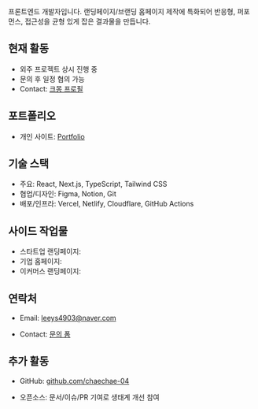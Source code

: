 프론트엔드 개발자입니다. 랜딩페이지/브랜딩 홈페이지 제작에 특화되어 반응형, 퍼포먼스, 접근성을 균형 있게 잡은 결과물을 만듭니다.

## 현재 활동
- 외주 프로젝트 상시 진행 중
- 문의 후 일정 협의 가능
- Contact: [크몽 프로필](https://kmong.com/@chaechae)

## 포트폴리오
- 개인 사이트: [Portfolio](https://kmong-sample.vercel.app)
<!-- - 대표 프로젝트 -->
  <!-- - [Project A](https://project-a.com): B2B SaaS 랜딩 리뉴얼, 전환율 32% 향상 -->
  <!-- - [Project B](https://project-b.com): 브랜드 웹사이트 구축, 평균 LCP 1.8s 달성 -->

## 기술 스택
- 주요: React, Next.js, TypeScript, Tailwind CSS
- 협업/디자인: Figma, Notion, Git
- 배포/인프라: Vercel, Netlify, Cloudflare, GitHub Actions

## 사이드 작업물
- 스타트업 랜딩페이지:
- 기업 홈페이지:
- 이커머스 랜딩페이지:

## 연락처
- Email: leeys4903@naver.com
<!-- - LinkedIn: [linkedin.com/in/your-id](https://linkedin.com) -->
- Contact: [문의 폼](https://kmong-sample.vercel.app/contact.html)

## 추가 활동
- GitHub: [github.com/chaechae-04](https://github.com/chaechae-04)
<!-- - 블로그/기술 아티클: [Tech Blog](https://blog.example.com) -->
- 오픈소스: 문서/이슈/PR 기여로 생태계 개선 참여
